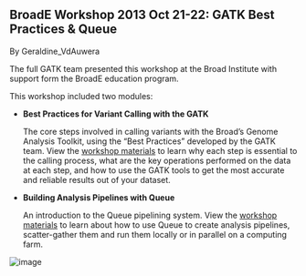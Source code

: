 ## BroadE Workshop 2013 Oct 21-22: GATK Best Practices &amp; Queue

By Geraldine_VdAuwera

<p>The full GATK team presented this workshop at the Broad Institute with support form the BroadE education program.</p>

<p>This workshop included two modules:</p>

<ul><li><p><strong>Best Practices for Variant Calling with the GATK</strong></p>

<p>The core steps involved in calling variants with the Broad’s Genome Analysis Toolkit, using the “Best Practices” developed by the GATK team. View the <a rel="nofollow" href="http://www.broadinstitute.org/gatk/guide/presentations?id=3391">workshop materials</a> to learn why each step is essential to the calling process, what are the key operations performed on the data at each step, and how to use the GATK tools to get the most accurate and reliable results out of your dataset.</p></li>
<li><p><strong>Building Analysis Pipelines with Queue</strong></p>

<p>An introduction to the Queue pipelining system. View the <a rel="nofollow" href="http://www.broadinstitute.org/gatk/guide/presentations?id=3391">workshop materials</a> to learn about how to use Queue to create analysis pipelines, scatter-gather them and run them locally or in parallel on a computing farm.</p></li>
</ul><p><img src="https://us.v-cdn.net/5019796/uploads/FileUpload/cf/9565118b9a6fb66daba37d2d7a8527.png" alt="image" class="embedImage-img importedEmbed-img"></img></p>
